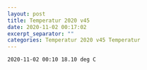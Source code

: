 ```yaml
---
layout: post
title: Temperatur 2020 v45
date: 2020-11-02 00:17:02
excerpt_separator: ""
categories: Temperatur 2020 v45 Temperatur
---
```

```
2020-11-02 00:10 18.10 deg C
```
